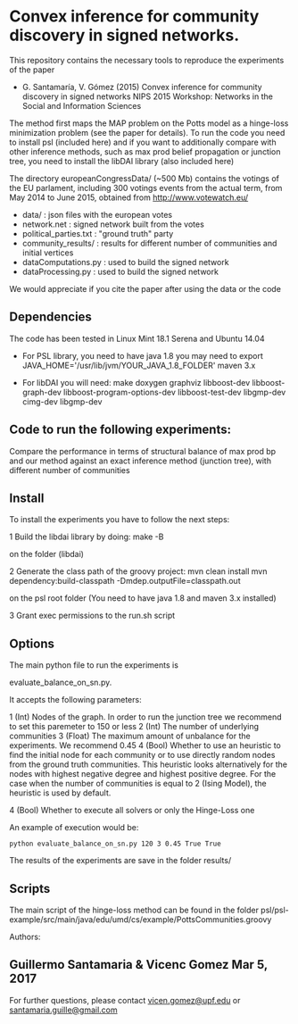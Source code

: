 # Convex inference for community discovery in signed networks. 

This repository contains the necessary tools to reproduce the experiments of
the paper

* G. Santamaría, V. Gómez (2015)
  Convex inference for community discovery in signed networks
  NIPS 2015 Workshop: Networks in the Social and Information Sciences

The method first maps the MAP problem on the Potts model as a hinge-loss
minimization problem (see the paper for details).  To run the code you need to
install psl (included here) and if you want to additionally compare with other
inference methods, such as max prod belief propagation or junction tree, you
need to install the libDAI library (also included here)

The directory europeanCongressData/ (~500 Mb) contains the votings of the EU
parlament, including 300 votings events from the actual term, from May 2014 to
June 2015, obtained from http://www.votewatch.eu/

- data/ 		: json files with the european votes
- network.net		: signed network built from the votes
- political_parties.txt	: "ground truth" party
- community_results/	: results for different number of communities and
			  initial vertices
- dataComputations.py	: used to build the signed network
- dataProcessing.py	: used to build the signed network

We would appreciate if you cite the paper after using the data or the code

## Dependencies

The code has been tested in Linux Mint 18.1 Serena and Ubuntu 14.04

- For PSL library, you need to have
	java 1.8
	you may need to export JAVA_HOME='/usr/lib/jvm/YOUR_JAVA_1.8_FOLDER'
	maven 3.x

- For libDAI you will need:
	make doxygen graphviz libboost-dev libboost-graph-dev
	libboost-program-options-dev libboost-test-dev libgmp-dev cimg-dev
	libgmp-dev

## Code to run the following experiments:

Compare the performance in terms of structural balance of max prod bp and our
method against an exact inference method (junction tree), with different number
of communities 

## Install 

To install the experiments you have to follow the next steps:

1 Build the libdai library by doing:
	make -B

on the folder (libdai)

2 Generate the class path of the groovy project:
	mvn clean install
	mvn dependency:build-classpath -Dmdep.outputFile=classpath.out

on the psl root folder (You need to have java 1.8 and maven 3.x installed)

3 Grant exec permissions to the run.sh script

## Options

The main python file to run the experiments is

evaluate_balance_on_sn.py.

It accepts the following parameters:

1 (Int) Nodes of the graph. In order to run the junction tree we recommend to
	set this paremeter to 150 or less
2 (Int) The number of underlying communities
3 (Float) The maximum amount of unbalance for the experiments. We recommend 0.45
4 (Bool) Whether to use an heuristic to find the initial node for each
	community or to use directly random nodes from the ground truth communities.
	This heuristic looks alternatively for the nodes with highest negative degree
	and highest positive degree.  For the case when the number of communities is
	equal to 2 (Ising Model), the heuristic is used by default.
	
4 (Bool) Whether to execute all solvers or only the Hinge-Loss one


An example of execution would be:

	python evaluate_balance_on_sn.py 120 3 0.45 True True
        
The results of the experiments are save in the folder results/

## Scripts

The main script of the hinge-loss method can be found in the folder
psl/psl-example/src/main/java/edu/umd/cs/example/PottsCommunities.groovy


Authors:

Guillermo Santamaria & Vicenc Gomez
Mar 5, 2017
-----------------------------------

For further questions, please contact vicen.gomez@upf.edu or santamaria.guille@gmail.com

